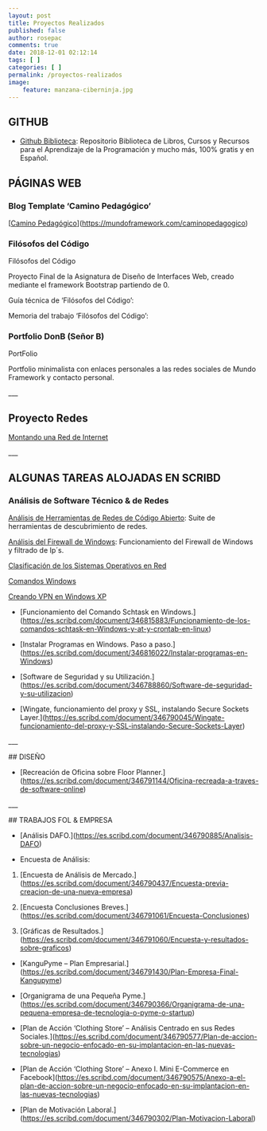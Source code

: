 ```yaml
---
layout: post
title: Proyectos Realizados
published: false
author: rosepac
comments: true
date: 2018-12-01 02:12:14
tags: [ ]
categories: [ ]
permalink: /proyectos-realizados
image:
    feature: manzana-ciberninja.jpg
---
```

## GITHUB

  * [Github Biblioteca][1]: Repositorio Biblioteca de Libros, Cursos y Recursos para el Aprendizaje de la Programación y mucho más, 100% gratis y en Español.

## PÁGINAS WEB

### Blog Template &#8216;Camino Pedagógico&#8217;

[[Camino Pedagógico][2]](https://mundoframework.com/caminopedagogico)

### Filósofos del Código

Filósofos del Código
  
Proyecto Final de la Asignatura de Diseño de Interfaces Web, creado mediante el framework Bootstrap partiendo de 0.

Guía técnica de &#8216;Filósofos del Código&#8217;:



Memoria del trabajo &#8216;Filósofos del Código&#8217;:



### Portfolio DonB (Señor B)

PortFolio
  
Portfolio minimalista con enlaces personales a las redes sociales de Mundo Framework y contacto personal.

\___

## Proyecto Redes

[Montando una Red de Internet][3]

\___

## ALGUNAS TAREAS ALOJADAS EN SCRIBD

### Análisis de Software Técnico & de Redes

[Análisis de Herramientas de Redes de Código Abierto][4]: Suite de herramientas de descubrimiento de redes.
  
[Análisis del Firewall de Windows][5]: Funcionamiento del Firewall de Windows y filtrado de Ip´s.
  
[Clasificación de los Sistemas Operativos en Red][6]
  
[Comandos Windows][7]
  
[Creando VPN en Windows XP][8]
  
* \[Funcionamiento del Comando Schtask en Windows.\](https://es.scribd.com/document/346815883/Funcionamiento-de-los-comandos-schtask-en-Windows-y-at-y-crontab-en-linux)
  
* \[Instalar Programas en Windows. Paso a paso.\](https://es.scribd.com/document/346816022/Instalar-programas-en-Windows)
  
* \[Software de Seguridad y su Utilización.\](https://es.scribd.com/document/346788860/Software-de-seguridad-y-su-utilizacion)
  
* \[Wingate, funcionamiento del proxy y SSL, instalando Secure Sockets Layer.\](https://es.scribd.com/document/346790045/Wingate-funcionamiento-del-proxy-y-SSL-instalando-Secure-Sockets-Layer)

\___

\## DISEÑO

* \[Recreación de Oficina sobre Floor Planner.\](https://es.scribd.com/document/346791144/Oficina-recreada-a-traves-de-software-online)

\___

\## TRABAJOS FOL & EMPRESA

* \[Análisis DAFO.\](https://es.scribd.com/document/346790885/Analisis-DAFO)
  
* Encuesta de Análisis:
  
1. \[Encuesta de Análisis de Mercado.\](https://es.scribd.com/document/346790437/Encuesta-previa-creacion-de-una-nueva-empresa)
  
2. \[Encuesta Conclusiones Breves.\](https://es.scribd.com/document/346791061/Encuesta-Conclusiones)
  
3. \[Gráficas de Resultados.\](https://es.scribd.com/document/346791060/Encuesta-y-resultados-sobre-graficos)
  
* \[KanguPyme &#8211; Plan Empresarial.\](https://es.scribd.com/document/346791430/Plan-Empresa-Final-Kangupyme)
  
* \[Organigrama de una Pequeña Pyme.\](https://es.scribd.com/document/346790366/Organigrama-de-una-pequena-empresa-de-tecnologia-o-pyme-o-startup)
  
* \[Plan de Acción &#8216;Clothing Store&#8217; &#8211; Análisis Centrado en sus Redes Sociales.\](https://es.scribd.com/document/346790577/Plan-de-accion-sobre-un-negocio-enfocado-en-su-implantacion-en-las-nuevas-tecnologias)
  
* \[Plan de Acción &#8216;Clothing Store&#8217; &#8211; Anexo I. Mini E-Commerce en Facebook\](https://es.scribd.com/document/346790575/Anexo-a-el-plan-de-accion-sobre-un-negocio-enfocado-en-su-implantacion-en-las-nuevas-tecnologias)
  
* \[Plan de Motivación Laboral.\](https://es.scribd.com/document/346790302/Plan-Motivacion-Laboral)

 [1]: https://kutt.it/biblioteca_espanol
 [2]: #
 [3]: https://kutt.it/proyecto_redes
 [4]: https://kutt.it/scribd-herramientas-redes
 [5]: https://kutt.it/scribd-firewall
 [6]: https://kutt.it/scribd-clasificacion-so
 [7]: https://kutt.it/scribd-comandos-windows
 [8]: https://kutt.it/scribd-crer-vpn-xp